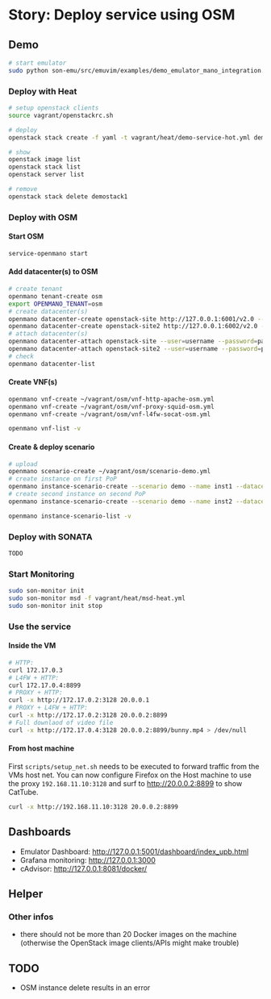 # Story: Deploy service using OSM

## Demo

```bash
# start emulator
sudo python son-emu/src/emuvim/examples/demo_emulator_mano_integration.py
```

### Deploy with Heat

```sh
# setup openstack clients
source vagrant/openstackrc.sh

# deploy 
openstack stack create -f yaml -t vagrant/heat/demo-service-hot.yml demostack1

# show
openstack image list
openstack stack list
openstack server list

# remove
openstack stack delete demostack1

```

### Deploy with OSM

#### Start OSM

```sh
service-openmano start
```

#### Add datacenter(s) to OSM
```sh
# create tenant
openmano tenant-create osm
export OPENMANO_TENANT=osm
# create datacenter(s)
openmano datacenter-create openstack-site http://127.0.0.1:6001/v2.0 --type openstack --description "PoP1"
openmano datacenter-create openstack-site2 http://127.0.0.1:6002/v2.0 --type openstack --description "PoP2"
# attach datacenter(s)
openmano datacenter-attach openstack-site --user=username --password=password --vim-tenant-name=tenantName
openmano datacenter-attach openstack-site2 --user=username --password=password --vim-tenant-name=tenantName
# check
openmano datacenter-list
```

#### Create VNF(s)
```sh
openmano vnf-create ~/vagrant/osm/vnf-http-apache-osm.yml
openmano vnf-create ~/vagrant/osm/vnf-proxy-squid-osm.yml
openmano vnf-create ~/vagrant/osm/vnf-l4fw-socat-osm.yml

openmano vnf-list -v
```

#### Create & deploy scenario
```sh
# upload
openmano scenario-create ~/vagrant/osm/scenario-demo.yml
# create instance on first PoP
openmano instance-scenario-create --scenario demo --name inst1 --datacenter openstack-site
# create second instance on second PoP
openmano instance-scenario-create --scenario demo --name inst2 --datacenter openstack-site2

openmano instance-scenario-list -v
```

### Deploy with SONATA

```sh
TODO
```

### Start Monitoring

```sh
sudo son-monitor init
sudo son-monitor msd -f vagrant/heat/msd-heat.yml
sudo son-monitor init stop
```

### Use the service

#### Inside the VM
```sh
# HTTP: 
curl 172.17.0.3
# L4FW + HTTP:
curl 172.17.0.4:8899
# PROXY + HTTP:
curl -x http://172.17.0.2:3128 20.0.0.1
# PROXY + L4FW + HTTP:
curl -x http://172.17.0.2:3128 20.0.0.2:8899
# Full downlaod of video file
curl -x http://172.17.0.4:3128 20.0.0.2:8899/bunny.mp4 > /dev/null
```

#### From host machine

First `scripts/setup_net.sh` needs to be executed to forward traffic from the VMs host net. You can now configure Firefox on the Host machine to use the proxy `192.168.11.10:3128` and surf to http://20.0.0.2:8899 to show CatTube.

```sh
curl -x http://192.168.11.10:3128 20.0.0.2:8899
```

## Dashboards

* Emulator Dashboard: http://127.0.0.1:5001/dashboard/index_upb.html
* Grafana monitoring: http://127.0.0.1:3000
* cAdvisor: http://127.0.0.1:8081/docker/


## Helper

### Other infos

* there should not be more than 20 Docker images on the machine (otherwise the OpenStack image clients/APIs might make trouble)

## TODO

* OSM instance delete results in an error

